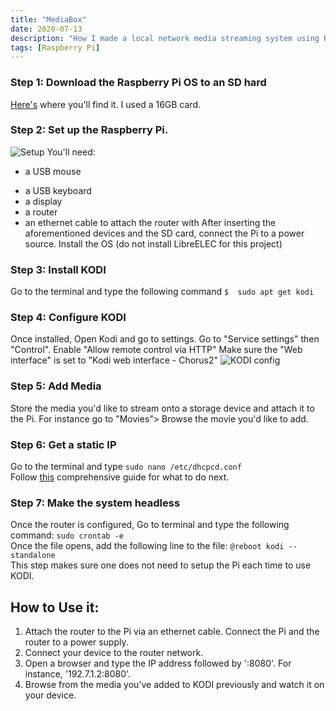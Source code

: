```yaml
---
title: "MediaBox"
date: 2020-07-13
description: "How I made a local network media streaming system using Raspberry Pi 3"
tags: [Raspberry Pi]
---
```

### Step 1: Download the Raspberry Pi OS to an SD hard  
[Here's](https://www.raspberrypi.org/downloads/) where you'll find it. I used a 16GB card.
### Step 2: Set up the Raspberry Pi.
![Setup](https://www.raspberrypi.org/app/uploads/2018/07/42558525-6dd32c62-84e9-11e8-99d2-0281ffe300c3.gif)
You'll need:  
+ a USB mouse
* a USB keyboard
* a display
* a router
* an ethernet cable to attach the router with
After inserting the aforementioned devices and the SD card, connect the Pi to a power source. Install the OS (do not install LibreELEC for this project)
### Step 3: Install KODI
Go to the terminal and type the following command
`$	sudo apt get kodi`  
### Step 4: Configure KODI
Once installed, 
Open Kodi and go to settings. Go to "Service settings" then "Control". Enable "Allow remote control via HTTP"
Make sure the "Web interface" is set to "Kodi web interface - Chorus2"
![KODI config](https://i.imgur.com/e4Qnyc8.jpg)
### Step 5: Add Media
Store the media you'd like to stream onto a storage device and attach it to the Pi.
For instance go to "Movies"> Browse the movie you'd like to add.
### Step 6: Get a static IP
Go to the terminal and type
`sudo nano /etc/dhcpcd.conf`  
Follow [this](https://thepihut.com/blogs/raspberry-pi-tutorials/how-to-give-your-raspberry-pi-a-static-ip-address-update) comprehensive guide for what to do next.
### Step 7: Make the system headless
Once the router is configured, Go to terminal and type the following command:
`sudo crontab -e`  
Once the file opens, add the following line to the file:
`@reboot kodi --standalone`  
This step makes sure one does not need to setup the Pi each time to use KODI.

## How to Use it:
1. Attach the router to the Pi via an ethernet cable. Connect the Pi and the router to a power supply.
2. Connect your device to the router network.
3. Open a browser and type the IP address followed by ':8080'. For instance, '192.7.1.2:8080'. 
4. Browse from the media you've added to KODI previously and watch it on your device.   
